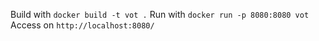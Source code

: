 Build with `docker build -t vot .`
Run with `docker run -p 8080:8080 vot`
Access on `http://localhost:8080/`